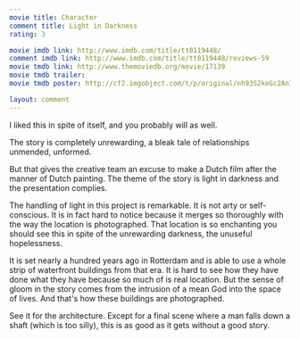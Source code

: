 ```yaml
---
movie title: Character
comment title: Light in Darkness
rating: 3

movie imdb link: http://www.imdb.com/title/tt0119448/
comment imdb link: http://www.imdb.com/title/tt0119448/reviews-59
movie tmdb link: http://www.themoviedb.org/movie/17139
movie tmdb trailer: 
movie tmdb poster: http://cf2.imgobject.com/t/p/original/nh93S2keGc2An7zgtGW8cIisYrb.jpg

layout: comment
---
```


I liked this in spite of itself, and you probably will as well.

The story is completely unrewarding, a bleak tale of relationships unmended, unformed.

But that gives the creative team an excuse to make a Dutch film after the manner of Dutch painting. The theme of the story is light in darkness and the presentation complies.

The handling of light in this project is remarkable. It is not arty or self-conscious. It is in fact hard to notice because it merges so thoroughly with the way the location is photographed. That location is so enchanting you should see this in spite of the unrewarding darkness, the unuseful hopelessness.

It is set nearly a hundred years ago in Rotterdam and is able to use a whole strip of waterfront buildings from that era. It is hard to see how they have done what they have because so much of is real location. But the sense of gloom in the story comes from the intrusion of a mean God into the space of lives. And that's how these buildings are photographed.

See it for the architecture. Except for a final scene where a man falls down a shaft (which is too silly), this is as good as it gets without a good story.
